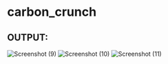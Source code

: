 # carbon_crunch
## OUTPUT:
![Screenshot (9)](https://github.com/user-attachments/assets/d45f63d1-45d8-404b-bbed-fb8a93c15e79)
![Screenshot (10)](https://github.com/user-attachments/assets/40aef831-c61e-411d-9c4f-aa7c4f17ccad)
![Screenshot (11)](https://github.com/user-attachments/assets/5b2a36b5-5af3-485c-9d31-266a7001e73d)


